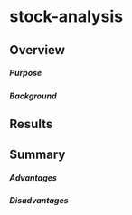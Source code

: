 # stock-analysis
## Overview
##### Purpose

##### Background

## Results

## Summary
##### Advantages
##### Disadvantages
